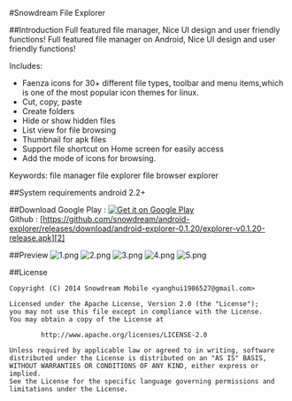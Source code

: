 #Snowdream File Explorer

##Introduction
Full featured file manager, Nice UI design and user friendly functions!
Full featured file manager on Android, Nice UI design and user friendly functions!

Includes:
* Faenza icons for 30+ different file types, toolbar and menu items,which is one of the most popular icon themes for linux.
* Cut, copy, paste
* Create folders
* Hide or show hidden files
* List view for file browsing
* Thumbnail for apk files
* Support file shortcut on Home screen for easily access
* Add the mode of icons for browsing.

Keywords: file manager file explorer file browser explorer

##System requirements
android 2.2+

##Download
Google Play : [![Get it on Google Play](https://developer.android.com/images/brand/en_generic_rgb_wo_60.png "Get it on Google Play")][1]                   
Github : [https://github.com/snowdream/android-explorer/releases/download/android-explorer-0.1.20/explorer-v0.1.20-release.apk][2]

##Preview
![1.png](https://raw.github.com/snowdream/android-imageviewer/master/docs/preview/1.png "1.png")
![2.png](https://raw.github.com/snowdream/android-imageviewer/master/docs/preview/2.png "2.png")
![3.png](https://raw.github.com/snowdream/android-imageviewer/master/docs/preview/3.png "3.png")
![4.png](https://raw.github.com/snowdream/android-imageviewer/master/docs/preview/4.png "4.png")
![5.png](https://raw.github.com/snowdream/android-imageviewer/master/docs/preview/5.png "5.png")
       

##License
```
Copyright (C) 2014 Snowdream Mobile <yanghui1986527@gmail.com>

Licensed under the Apache License, Version 2.0 (the "License");
you may not use this file except in compliance with the License.
You may obtain a copy of the License at

        http://www.apache.org/licenses/LICENSE-2.0

Unless required by applicable law or agreed to in writing, software
distributed under the License is distributed on an "AS IS" BASIS,
WITHOUT WARRANTIES OR CONDITIONS OF ANY KIND, either express or implied.
See the License for the specific language governing permissions and
limitations under the License.
```

[1]:https://play.google.com/store/apps/details?id=com.github.snowdream.android.apps.explorer
[2]:https://github.com/snowdream/android-explorer/releases/download/android-explorer-0.1.20/explorer-v0.1.20-release.apk
